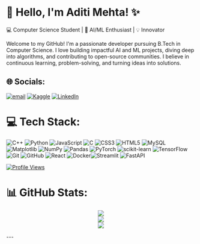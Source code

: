 # 💫 Hello, I'm Aditi Mehta! ✨  
💻 Computer Science Student | 🤖 AI/ML Enthusiast | 💡 Innovator 

Welcome to my GitHub! I'm a passionate developer pursuing B.Tech in Computer Science. I love building impactful AI and ML projects, diving deep into algorithms, and contributing to open-source communities. I believe in continuous learning, problem-solving, and turning ideas into solutions.

## 🌐 Socials:
[![email](https://img.shields.io/badge/Email-D14836?logo=gmail&logoColor=white)](mailto:aditi22mehta22@gmail.com) 
[![Kaggle](https://img.shields.io/badge/Kaggle-20BEFF?style=flat-square&logo=kaggle&logoColor=white&labelColor=20BEFF)](https://www.kaggle.com/aditi2005)
[![LinkedIn](https://img.shields.io/badge/LinkedIn-%230077B5.svg?logo=linkedin&logoColor=white)](https://linkedin.com/in/https://www.linkedin.com/in/aditi-mehta-662193265/)

# 💻 Tech Stack:
![C++](https://img.shields.io/badge/c++-%2300599C.svg?style=plastic&logo=c%2B%2B&logoColor=white) ![Python](https://img.shields.io/badge/python-3670A0?style=plastic&logo=python&logoColor=ffdd54) ![JavaScript](https://img.shields.io/badge/javascript-%23323330.svg?style=plastic&logo=javascript&logoColor=%23F7DF1E) ![C](https://img.shields.io/badge/c-%2300599C.svg?style=plastic&logo=c&logoColor=white) ![CSS3](https://img.shields.io/badge/css3-%231572B6.svg?style=plastic&logo=css3&logoColor=white) ![HTML5](https://img.shields.io/badge/html5-%23E34F26.svg?style=plastic&logo=html5&logoColor=white) ![MySQL](https://img.shields.io/badge/mysql-4479A1.svg?style=plastic&logo=mysql&logoColor=white) ![Matplotlib](https://img.shields.io/badge/Matplotlib-%23ffffff.svg?style=plastic&logo=Matplotlib&logoColor=black) ![NumPy](https://img.shields.io/badge/numpy-%23013243.svg?style=plastic&logo=numpy&logoColor=white) ![Pandas](https://img.shields.io/badge/pandas-%23150458.svg?style=plastic&logo=pandas&logoColor=white) ![PyTorch](https://img.shields.io/badge/PyTorch-%23EE4C2C.svg?style=plastic&logo=PyTorch&logoColor=white) ![scikit-learn](https://img.shields.io/badge/scikit--learn-%23F7931E.svg?style=plastic&logo=scikit-learn&logoColor=white) ![TensorFlow](https://img.shields.io/badge/TensorFlow-%23FF6F00.svg?style=plastic&logo=TensorFlow&logoColor=white) ![Git](https://img.shields.io/badge/git-%23F05033.svg?style=plastic&logo=git&logoColor=white) ![GitHub](https://img.shields.io/badge/github-%23121011.svg?style=plastic&logo=github&logoColor=white) ![React](https://img.shields.io/badge/react-%2320232a.svg?style=plastic&logo=react&logoColor=%2361DAFB) ![Docker](https://img.shields.io/badge/docker-%230db7ed.svg?style=plastic&logo=docker&logoColor=white)![Streamlit](https://img.shields.io/badge/Streamlit-%23FE4B4B.svg?style=plastic&logo=streamlit&logoColor=white) ![FastAPI](https://img.shields.io/badge/FastAPI-005571?style=plastic&logo=fastapi)


[![Profile Views](https://komarev.com/ghpvc/?username=Aditi4275&label=Profile%20Views&color=0e75b6)](https://github.com/Aditi4275)

# 📊 GitHub Stats:
<div align="center">

<img src="https://github-readme-stats.vercel.app/api?username=Aditi4275&theme=merko&hide_border=false&include_all_commits=false&count_private=false" /><br/>
<img src="https://nirzak-streak-stats.vercel.app/?user=Aditi4275&theme=merko&hide_border=false" /><br/>
<img src="https://github-readme-stats.vercel.app/api/top-langs/?username=Aditi4275&theme=merko&hide_border=false&include_all_commits=false&count_private=false&layout=compact" />

</div>
---


